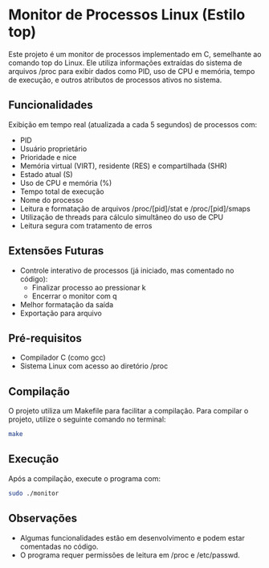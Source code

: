 # Monitor de Processos Linux (Estilo top)
Este projeto é um monitor de processos implementado em C, semelhante ao comando top do Linux. Ele utiliza informações extraídas do sistema de arquivos /proc para exibir dados como PID, uso de CPU e memória, tempo de execução, e outros atributos de processos ativos no sistema.

## Funcionalidades
Exibição em tempo real (atualizada a cada 5 segundos) de processos com:

- PID
- Usuário proprietário
- Prioridade e nice
- Memória virtual (VIRT), residente (RES) e compartilhada (SHR)
- Estado atual (S)
- Uso de CPU e memória (%)
- Tempo total de execução
- Nome do processo
- Leitura e formatação de arquivos /proc/[pid]/stat e /proc/[pid]/smaps
- Utilização de threads para cálculo simultâneo do uso de CPU
- Leitura segura com tratamento de erros

## Extensões Futuras
- Controle interativo de processos (já iniciado, mas comentado no código):
    - Finalizar processo ao pressionar k
    - Encerrar o monitor com q
- Melhor formatação da saída
- Exportação para arquivo

## Pré-requisitos
- Compilador C (como gcc)
- Sistema Linux com acesso ao diretório /proc

## Compilação
O projeto utiliza um Makefile para facilitar a compilação. Para compilar o projeto, utilize o seguinte comando no terminal:

```bash
make
```

## Execução
Após a compilação, execute o programa com:
```bash
sudo ./monitor
```

## Observações
- Algumas funcionalidades estão em desenvolvimento e podem estar comentadas no código.
- O programa requer permissões de leitura em /proc e /etc/passwd.